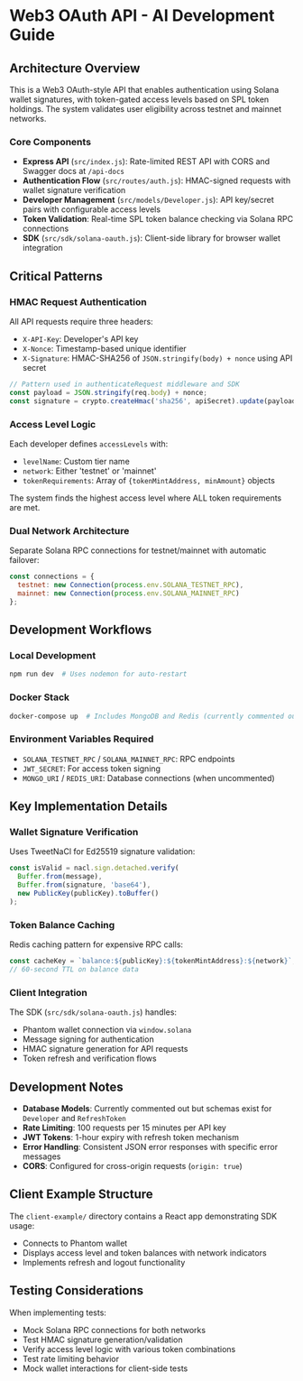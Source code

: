 # Web3 OAuth API - AI Development Guide

## Architecture Overview

This is a Web3 OAuth-style API that enables authentication using Solana wallet signatures, with token-gated access levels based on SPL token holdings. The system validates user eligibility across testnet and mainnet networks.

### Core Components

- **Express API** (`src/index.js`): Rate-limited REST API with CORS and Swagger docs at `/api-docs`
- **Authentication Flow** (`src/routes/auth.js`): HMAC-signed requests with wallet signature verification
- **Developer Management** (`src/models/Developer.js`): API key/secret pairs with configurable access levels
- **Token Validation**: Real-time SPL token balance checking via Solana RPC connections
- **SDK** (`src/sdk/solana-oauth.js`): Client-side library for browser wallet integration

## Critical Patterns

### HMAC Request Authentication
All API requests require three headers:
- `X-API-Key`: Developer's API key
- `X-Nonce`: Timestamp-based unique identifier
- `X-Signature`: HMAC-SHA256 of `JSON.stringify(body) + nonce` using API secret

```javascript
// Pattern used in authenticateRequest middleware and SDK
const payload = JSON.stringify(req.body) + nonce;
const signature = crypto.createHmac('sha256', apiSecret).update(payload).digest('base64');
```

### Access Level Logic
Each developer defines `accessLevels` with:
- `levelName`: Custom tier name
- `network`: Either 'testnet' or 'mainnet'
- `tokenRequirements`: Array of `{tokenMintAddress, minAmount}` objects

The system finds the highest access level where ALL token requirements are met.

### Dual Network Architecture
Separate Solana RPC connections for testnet/mainnet with automatic failover:
```javascript
const connections = {
  testnet: new Connection(process.env.SOLANA_TESTNET_RPC),
  mainnet: new Connection(process.env.SOLANA_MAINNET_RPC)
};
```

## Development Workflows

### Local Development
```bash
npm run dev  # Uses nodemon for auto-restart
```

### Docker Stack
```bash
docker-compose up  # Includes MongoDB and Redis (currently commented out)
```

### Environment Variables Required
- `SOLANA_TESTNET_RPC` / `SOLANA_MAINNET_RPC`: RPC endpoints
- `JWT_SECRET`: For access token signing
- `MONGO_URI` / `REDIS_URI`: Database connections (when uncommented)

## Key Implementation Details

### Wallet Signature Verification
Uses TweetNaCl for Ed25519 signature validation:
```javascript
const isValid = nacl.sign.detached.verify(
  Buffer.from(message),
  Buffer.from(signature, 'base64'), 
  new PublicKey(publicKey).toBuffer()
);
```

### Token Balance Caching
Redis caching pattern for expensive RPC calls:
```javascript
const cacheKey = `balance:${publicKey}:${tokenMintAddress}:${network}`;
// 60-second TTL on balance data
```

### Client Integration
The SDK (`src/sdk/solana-oauth.js`) handles:
- Phantom wallet connection via `window.solana`
- Message signing for authentication
- HMAC signature generation for API requests
- Token refresh and verification flows

## Development Notes

- **Database Models**: Currently commented out but schemas exist for `Developer` and `RefreshToken`
- **Rate Limiting**: 100 requests per 15 minutes per API key
- **JWT Tokens**: 1-hour expiry with refresh token mechanism
- **Error Handling**: Consistent JSON error responses with specific error messages
- **CORS**: Configured for cross-origin requests (`origin: true`)

## Client Example Structure
The `client-example/` directory contains a React app demonstrating SDK usage:
- Connects to Phantom wallet
- Displays access level and token balances with network indicators
- Implements refresh and logout functionality

## Testing Considerations
When implementing tests:
- Mock Solana RPC connections for both networks
- Test HMAC signature generation/validation
- Verify access level logic with various token combinations
- Test rate limiting behavior
- Mock wallet interactions for client-side tests